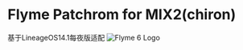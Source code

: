# Flyme Patchrom for MIX2(chiron)
基于LineageOS14.1每夜版适配
![Flyme 6 Logo](https://raw.githubusercontent.com/NESPTechnology/FlymeOS_devices_P8Lite/android-6.0/images/flyme.png)
